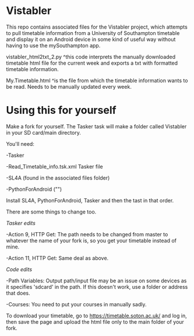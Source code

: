 # Vistabler
This repo contains associated files for the Vistabler project, which attempts to pull timetable information from a University of Southampton timetable and display it on an Android device in some kind of useful way without having to use the mySouthampton app.

vistabler_html2txt_2.py
^this code interprets the manually downloaded timetable html file for the current week and exports a txt with formatted timetable information.

My.Timetable.html
^is the file from which the timetable information wants to be read. Needs to be manually updated every week. 

# Using this for yourself
Make a fork for yourself.
The Tasker task will make a folder called Vistabler in your SD card/main directory.

You'll need:

-Tasker

-Read_Timetable_info.tsk.xml Tasker file

-SL4A (found in the associated files folder)

-PythonForAndroid ("")

Install SL4A, PythonForAndroid, Tasker and then the tast in that order.

There are some things to change too.


*Tasker edits*

-Action 9, HTTP Get: The path needs to be changed from master to whatever the name of your fork is, so you get your timetable instead of mine.

-Action 11, HTTP Get: Same deal as above.


*Code edits*

-Path Variables: Output path/input file may be an issue on some devices as it specifies 'sdcard' in the path. If this doesn't work, use a folder or address that does.

-Courses: You need to put your courses in manually sadly.



To download your timetable, go to https://timetable.soton.ac.uk/ and log in, then save the page and upload the html file only to the main folder of your fork.
